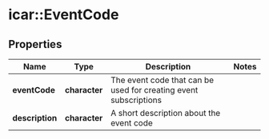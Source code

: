 # icar::EventCode


## Properties

Name | Type | Description | Notes
------------ | ------------- | ------------- | -------------
**eventCode** | **character** | The event code that can be used for creating event subscriptions | 
**description** | **character** | A short description about the event code | 


